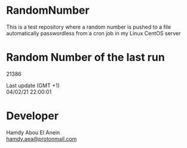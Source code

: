 # RandomNumber    
This is a test repository where a random number is pushed to a file automatically passwordless from a cron job in my Linux CentOS server    
# Random Number of the last run   
21386
      
Last update (GMT +1)    
04/02/21 22:00:01
# Developer    
Hamdy Abou El Anein   
hamdy.aea@protonmail.com

